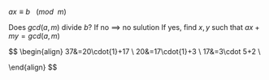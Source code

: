$ax\equiv b \: \:\: (mod \: \: m)$

Does $gcd(a,m)$ divide $b$?
	If no $\implies$ no sulution
	If yes, find $x,y$ such that $ax+my=gcd(a,m)$

$$
\begin{align}
37&=20\cdot{1}+17 \\
20&=17\cdot{1}+3 \\
17&=3\cdot 5+2 \\

\end{align}
$$
